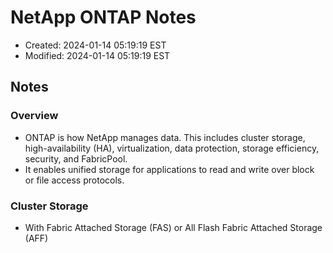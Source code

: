 # NetApp ONTAP Notes

- Created:  2024-01-14 05:19:19 EST
- Modified: 2024-01-14 05:19:19 EST

## Notes

### Overview

- ONTAP is how NetApp manages data. This includes cluster storage, high-availability (HA), virtualization, data protection, storage efficiency, security, and FabricPool.
- It enables unified storage for applications to read and write over block or file access protocols.

### Cluster Storage

- With Fabric Attached Storage (FAS) or All Flash Fabric Attached Storage (AFF)
